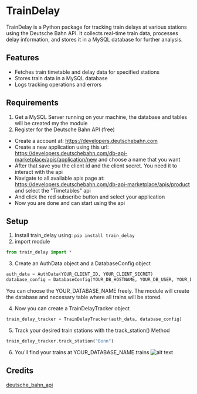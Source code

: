 # TrainDelay 

TrainDelay is a Python package for tracking train delays at various stations using the Deutsche Bahn API. It collects real-time train data, processes delay information, and stores it in a MySQL database for further analysis.

## Features

- Fetches train timetable and delay data for specified stations
- Stores train data in a MySQL database
- Logs tracking operations and errors

## Requirements
1. Get a MySQL Server running on your machine, the database and tables will be created my the module
2. Register for the Deutsche Bahn API (free)
- Create a account at: https://developers.deutschebahn.com
- Create a new application using this url: https://developers.deutschebahn.com/db-api-marketplace/apis/application/new and choose a name that you want
- After that save you the client id and the client secret. You need it to interact with the api
- Navigate to all available apis page at: https://developers.deutschebahn.com/db-api-marketplace/apis/product and select the "Timetables" api
- And click the red subscribe button and select your application
- Now you are done and can start using the api

## Setup
1. Install train_delay using: `pip install train_delay`
2. import module 
```python
from train_delay import *
```
3. Create an AuthData object and a DatabaseConfig object
```python
auth_data = AuthData(YOUR_CLIENT_ID, YOUR_CLIENT_SECRET)  
database_config = DatabaseConfig(YOUR_DB_HOSTNAME, YOUR_DB_USER, YOUR_DB_PASSWORD, YOUR_DATABASE_NAME)
```
You can choose the YOUR_DATABASE_NAME freely. The module will create the database and necessary table where all trains will be stored.

4. Now you can create a TrainDelayTracker object
```python
train_delay_tracker = TrainDelayTracker(auth_data, database_config)
```

5. Track your desired train stations with the track_station() Method
```python
train_delay_tracker.track_station("Bonn")
```
6. You'll find your trains at YOUR_DATABASE_NAME.trains
![alt text](docs/db.png)

## Credits  
[deutsche_bahn_api](https://github.com/Tutorialwork/deutsche_bahn_ap)